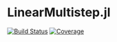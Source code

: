 # LinearMultistep.jl

[![Build Status](https://img.shields.io/github/workflow/status/antonuccig/LinearMultistep.jl/CI)](https://github.com/antonuccig/LinearMultistep.jl/actions) [![Coverage](https://img.shields.io/codecov/c/github/antonuccig/LinearMultistep.jl?label=coverage)](https://codecov.io/gh/antonuccig/LinearMultistep.jl)
